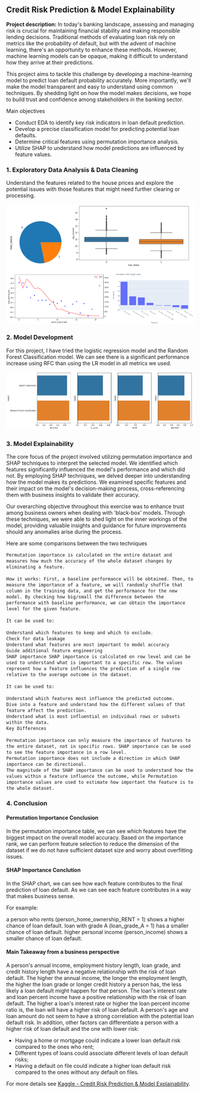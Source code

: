 ## Credit Risk Prediction & Model Explainability

**Project description:** 
In today's banking landscape, assessing and managing risk is crucial for maintaining financial stability and making responsible lending decisions. Traditional methods of evaluating loan risk rely on metrics like the probability of default, but with the advent of machine learning, there's an opportunity to enhance these methods. However, machine learning models can be opaque, making it difficult to understand how they arrive at their predictions.

This project aims to tackle this challenge by developing a machine-learning model to predict loan default probability accurately. More importantly, we'll make the model transparent and easy to understand using common techniques. By shedding light on how the model makes decisions, we hope to build trust and confidence among stakeholders in the banking sector.

Main objectives

- Conduct EDA to identify key risk indicators in loan default prediction.
- Develop a precise classification model for predicting potential loan defaults.
- Determine critical features using permutation importance analysis.
- Utilize SHAP to understand how model predictions are influenced by feature values.

### 1. Exploratory Data Analysis & Data Cleaning

Understand the features related to the house prices and explore the potential issues with those features that might need further clearing or processing. 

<img src="images/thumbnail_images/ml_p2_figure0.png?raw=true"/>
 
### 2. Model Development

For this project, I have tried the logistic regression model and the Random Forest Classification model. We can see there is a significant performance increase using RFC than using the LR model in all metrics we used.  

<img src="images/thumbnail_images/ml_p2_figure1.png?raw=true"/>

### 3. Model Explainability

The core focus of the project involved utilizing permutation importance and SHAP techniques to interpret the selected model. We identified which features significantly influenced the model's performance and which did not. By employing SHAP techniques, we delved deeper into understanding how the model makes its predictions. We examined specific features and their impact on the model's decision-making process, cross-referencing them with business insights to validate their accuracy.

Our overarching objective throughout this exercise was to enhance trust among business owners when dealing with 'black-box' models. Through these techniques, we were able to shed light on the inner workings of the model, providing valuable insights and guidance for future improvements should any anomalies arise during the process.

Here are some comparisons between the two techniques 

```
Permutation importance is calculated on the entire dataset and measures how much the accuracy of the whole dataset changes by eliminating a feature.

How it works: First, a baseline performance will be obtained. Then, to measure the importance of a feature, we will randomly shuffle that column in the training data, and get the performance for the new model. By checking how big/small the difference between the performance with baseline performance, we can obtain the importance level for the given feature.

It can be used to:

Understand which features to keep and which to exclude.
Check for data leakage
Understand what features are most important to model accuracy
Guide additional feature engineering
SHAP importance SHAP importance is calculated on row level and can be used to understand what is important to a specific row. The values represent how a feature influences the prediction of a single row relative to the average outcome in the dataset.

It can be used to:

Understand which features most influence the predicted outcome.
Dive into a feature and understand how the different values of that feature affect the prediction.
Understand what is most influential on individual rows or subsets within the data.
Key Differences

Permutation importance can only measure the importance of features to the entire dataset, not in specific rows. SHAP importance can be used to see the feature importance in a row level.
Permutation importance does not include a direction in which SHAP importance can be directional.
The magnitude of the SHAP importance can be used to understand how the values within a feature influence the outcome, while Permutation importance values are used to estimate how important the feature is to the whole dataset.
```


### 4. Conclusion
#### Permutation Importance Conclusion

In the permutation importance table, we can see which features have the biggest impact on the overall model accuracy. Based on the importance rank, we can perform feature selection to reduce the dimension of the dataset if we do not have sufficient dataset size and worry about overfitting issues.

#### SHAP Importance Conclution

In the SHAP chart, we can see how each feature contributes to the final prediction of loan default. As we can see each feature contributes in a way that makes business sense.

For example:

a person who rents (person_home_ownership_RENT = 1) shows a higher chance of loan default.
loan with grade A (loan_grade_A = 1) has a smaller chance of loan default.
higher personal income (person_income) shows a smaller chance of loan default.

#### Main Takeaway from a business perspective
A person's annual income, employment history length, loan grade, and credit history length have a negative relationship with the risk of loan default. The higher the annual income, the longer the employment length, the higher the loan grade or longer credit history a person has, the less likely a loan default might happen for that person.
The loan's interest rate and loan percent income have a positive relationship with the risk of loan default. The higher a loan's interest rate or higher the loan percent income ratio is, the loan will have a higher risk of loan default.
A person's age and loan amount do not seem to have a strong correlation with the potential loan default risk.
In addition, other factors can differentiate a person with a higher risk of loan default and the one with lower risk:
* Having a home or mortgage could indicate a lower loan default risk compared to the ones who rent;
* Different types of loans could associate different levels of loan default risks;
* Having a default on file could indicate a higher loan default risk compared to the ones without any default on files.

For more details see [Kaggle - Credit Risk Prediction & Model Explainability](https://www.kaggle.com/code/binfeng2021/credit-risk-prediction-model-explainability#Main-Takeaway-from-a-business-perspectie).



